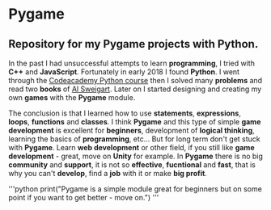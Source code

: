 # Pygame
## Repository for my Pygame projects with Python.

In the past I had unsuccessful attempts to learn **programming**, I tried with **C++** and **JavaScript**. Fortunately in early 2018 I found **Python**.
I went through the [Codeacademy Python course](https://www.codecademy.com/learn/learn-python) then I solved many **problems** and 
read two **books** of [Al Sweigart](https://twitter.com/AlSweigart).
Later on I started designing and creating my own **games** with the **Pygame** module.

The conclusion is that I learned how to use **statements**, **expressions**, **loops**, **functions** and **classes**.
I think **Pygame** and this type of simple **game development** is excellent for **beginners**, development of **logical thinking**,
learning the basics of **programming**, etc... But for long term don't get stuck with **Pygame**. 
Learn **web development** or other field, if you still like **game development** - great, move on **Unity** for example.
In **Pygame** there is no big **community** and **support**, it is not so **effective**, **fucntional** and **fast**, that is why you can't **develop**, find a **job** with it or make **big profit**.

'''python
  print("Pygame is a simple module great for beginners but on some point if you want to get better - move on.")
'''
